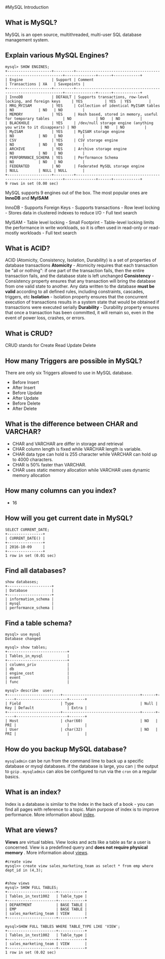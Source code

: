 
#MySQL Introduction

## What is MySQL?
MySQL is an open source, multithreaded, multi-user SQL database management system.

## Explain various MySQL Engines?
```
mysql> SHOW ENGINES;
+--------------------+---------+----------------------------------------------------------------+--------------+------+------------+
| Engine             | Support | Comment                                                        | Transactions | XA   | Savepoints |
+--------------------+---------+----------------------------------------------------------------+--------------+------+------------+
| InnoDB             | DEFAULT | Supports transactions, row-level locking, and foreign keys     | YES          | YES  | YES        |
| MRG_MYISAM         | YES     | Collection of identical MyISAM tables                          | NO           | NO   | NO         |
| MEMORY             | YES     | Hash based, stored in memory, useful for temporary tables      | NO           | NO   | NO         |
| BLACKHOLE          | YES     | /dev/null storage engine (anything you write to it disappears) | NO           | NO   | NO         |
| MyISAM             | YES     | MyISAM storage engine                                          | NO           | NO   | NO         |
| CSV                | YES     | CSV storage engine                                             | NO           | NO   | NO         |
| ARCHIVE            | YES     | Archive storage engine                                         | NO           | NO   | NO         |
| PERFORMANCE_SCHEMA | YES     | Performance Schema                                             | NO           | NO   | NO         |
| FEDERATED          | NO      | Federated MySQL storage engine                                 | NULL         | NULL | NULL       |
+--------------------+---------+----------------------------------------------------------------+--------------+------+------------+
9 rows in set (0.00 sec)
```
MySQL supports 9 engines out of the box. The most popular ones are **InnoDB** and **MyISAM**

InnoDB
	- Supports Foreign Keys
	- Supports transactions
	- Row level locking
	- Stores data in clustered indexes to reduce I/O
	- Full text search

MyISAM
	- Table level locking
	- Small Footprint
	- Table-level locking limits the performance in write workloads, so it is often used in 
	  read-only or read-mostly workloads 
	- Full text search


## What is ACID?
ACID (Atomicity, Consistency, Isolation, Durability) is a set of properties of database transactions
**Atomicity** - Atomicity requires that each transaction be "all or nothing": if one part of the transaction fails, then the entire transaction fails, and the database state is left unchanged
**Consistency** -  Consistency property ensures that any transaction will bring the database from one valid state to another. Any data written to the database **must be valid** according to all defined rules, including constraints, cascades, triggers, etc
**Isolation** -  Isolation property ensures that the concurrent execution of transactions results in a system state that would be obtained if transactions were executed serially
**Durability** - Durability property ensures that once a transaction has been committed, it will remain so, even in the event of power loss, crashes, or errors.

## What is CRUD?
CRUD stands for Create Read Update Delete


## How many Triggers are possible in MySQL?
There are only six Triggers allowed to use in MySQL database.
 - Before Insert
 - After Insert
 - Before Update
 - After Update
 - Before Delete
 - After Delete

## What is the difference between CHAR and VARCHAR?
 - CHAR and VARCHAR are differ in storage and retrieval
 - CHAR column length is fixed while VARCHAR length is variable.
 - CHAR data type can hold is 255 character while VARCHAR can hold up to 4000 characters.
 - CHAR is 50% faster than VARCHAR.
 - CHAR uses static memory allocation while VARCHAR uses dynamic memory allocation

## How many columns can you index?
 - 16


## How will you get current date in MySQL?
```
SELECT CURRENT_DATE;
+----------------+
| CURRENT_DATE() |
+----------------+
| 2016-10-09     |
+----------------+
1 row in set (0.01 sec)
```

## Find all databases?
```
show databases;
+--------------------+
| Database           |
+--------------------+
| information_schema |
| mysql              |
| performance_schema |
```

## Find a table schema?
```
mysql> use mysql
Database changed

mysql> show tables;
+---------------------------+
| Tables_in_mysql           |
+---------------------------+
| columns_priv              |
| db                        |
| engine_cost               |
| event                     |
| func                      |

mysql> describe  user;
+------------------------+-----------------------------------+------+-----+-----------------------+-------+
| Field                  | Type                              | Null | Key | Default               | Extra |
+------------------------+-----------------------------------+------+-----+-----------------------+-------+
| Host                   | char(60)                          | NO   | PRI |                       |       |
| User                   | char(32)                          | NO   | PRI |                       |       |

```

## How do you backup MySQL database?
`mysqladmin` can be run from the command lime to back up a specific database or mysql databases. if the database is large, you can `|` the output to `gzip` . `mysqladmin` can alos be configured to run via the `cron` on a regular basics.


## What is an index?
Index is a database is similar to the Index in the back of a book - you can find all pages with reference to a topic. Main purpose of index is to improve performance. More information about [index](https://github.com/harishvc/quick-references/blob/master/mysql/intro-performance-tuning.md).  

## What are views?
**Views** are virtual tables. View looks and acts like a table as far a user is concerned. View is a predefined query and **does not require physical memory** . More information about [views](https://github.com/harishvc/quick-references/blob/master/mysql/intro-performance-tuning.md).
```
#create view
mysql>> create view sales_marketing_team as select * from emp where dept_id in (4,3);


#show views
mysql> SHOW FULL TABLES;
+----------------------+------------+
| Tables_in_test1002   | Table_type |
+----------------------+------------+
| DEPARTMENT           | BASE TABLE |
| EMP                  | BASE TABLE |
| sales_marketing_team | VIEW       |
+----------------------+------------+

mysql>SHOW FULL TABLES WHERE TABLE_TYPE LIKE 'VIEW';
+----------------------+------------+
| Tables_in_test1002   | Table_type |
+----------------------+------------+
| sales_marketing_team | VIEW       |
+----------------------+------------+
1 row in set (0.02 sec)

```
